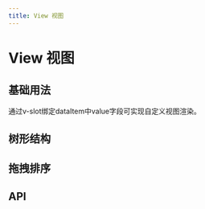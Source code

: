 ```yaml
---
title: View 视图
---
```


# View 视图

## 基础用法

通过v-slot绑定dataItem中value字段可实现自定义视图渲染。

<demo path="./def.vue" />

## 树形结构

<demo path="./treeView.vue" />

## 拖拽排序

<demo path="./dragSort.vue" />

## API

<API src="./view.json" lang="zh"></API>
